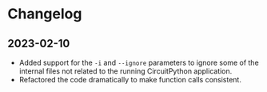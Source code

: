 # Changelog

## 2023-02-10

* Added support for the `-i` and `--ignore` parameters to ignore some of the internal files not related to the running CircuitPython application.
* Refactored the code dramatically to make function calls consistent.
